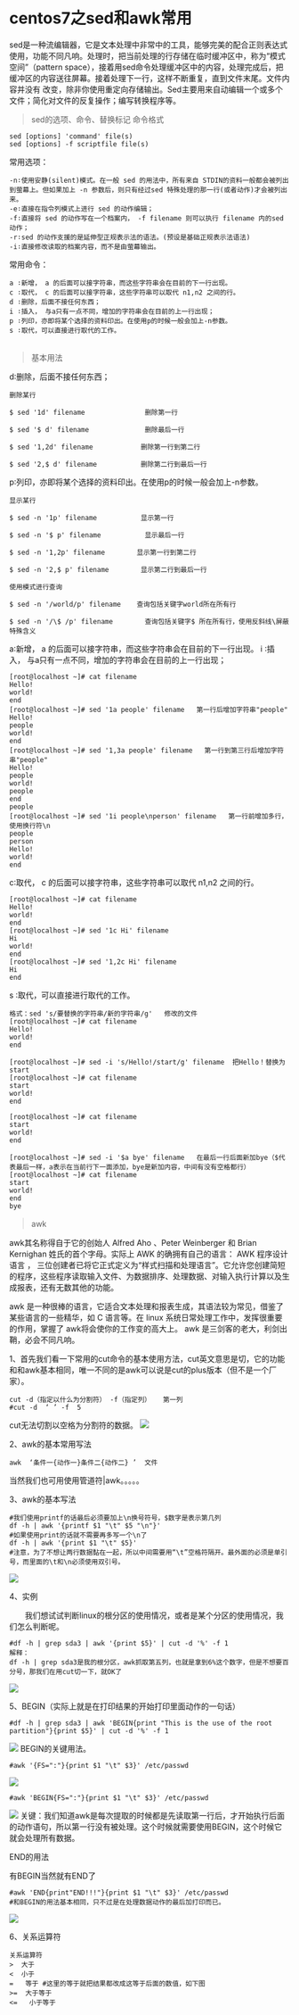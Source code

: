 # centos7之sed和awk常用
sed是一种流编辑器，它是文本处理中非常中的工具，能够完美的配合正则表达式使用，功能不同凡响。处理时，把当前处理的行存储在临时缓冲区中，称为“模式空间”（pattern space），接着用sed命令处理缓冲区中的内容，处理完成后，把缓冲区的内容送往屏幕。接着处理下一行，这样不断重复，直到文件末尾。文件内容并没有 改变，除非你使用重定向存储输出。Sed主要用来自动编辑一个或多个文件；简化对文件的反复操作；编写转换程序等。

> sed的选项、命令、替换标记
命令格式
```
sed [options] 'command' file(s)
sed [options] -f scriptfile file(s)
```

常用选项：
```
-n∶使用安静(silent)模式。在一般 sed 的用法中，所有来自 STDIN的资料一般都会被列出到萤幕上。但如果加上 -n 参数后，则只有经过sed 特殊处理的那一行(或者动作)才会被列出来。
-e∶直接在指令列模式上进行 sed 的动作编辑；
-f∶直接将 sed 的动作写在一个档案内， -f filename 则可以执行 filename 内的sed 动作；
-r∶sed 的动作支援的是延伸型正规表示法的语法。(预设是基础正规表示法语法)
-i∶直接修改读取的档案内容，而不是由萤幕输出。   
 ```

常用命令：

```
a ∶新增， a 的后面可以接字符串，而这些字符串会在目前的下一行出现。
c ∶取代， c 的后面可以接字符串，这些字符串可以取代 n1,n2 之间的行。
d ∶删除，后面不接任何东西；
i ∶插入， 与a只有一点不同，增加的字符串会在目前的上一行出现；
p ∶列印，亦即将某个选择的资料印出。在使用p的时候一般会加上-n参数。
s ∶取代，可以直接进行取代的工作。
　　
```
> 基本用法

d∶删除，后面不接任何东西；
```
删除某行
  
$ sed '1d' filename               删除第一行
 
$ sed '$ d' filename              删除最后一行
 
$ sed '1,2d' filename            删除第一行到第二行
 
$ sed '2,$ d' filename           删除第二行到最后一行
```

p∶列印，亦即将某个选择的资料印出。在使用p的时候一般会加上-n参数。
```
显示某行
 
$ sed -n '1p' filename           显示第一行
 
$ sed -n '$ p' filename           显示最后一行
 
$ sed -n '1,2p' filename        显示第一行到第二行
 
$ sed -n '2,$ p' filename        显示第二行到最后一行
 
使用模式进行查询
 
$ sed -n '/world/p' filename    查询包括关键字world所在所有行
 
$ sed -n '/\$ /p' filename        查询包括关键字$ 所在所有行，使用反斜线\屏蔽特殊含义
```

a∶新增， a 的后面可以接字符串，而这些字符串会在目前的下一行出现。
i ∶插入， 与a只有一点不同，增加的字符串会在目前的上一行出现；
```
[root@localhost ~]# cat filename
Hello!
world!
end
[root@localhost ~]# sed '1a people' filename   第一行后增加字符串"people"
Hello!
people
world!
end
[root@localhost ~]# sed '1,3a people' filename   第一行到第三行后增加字符串"people"
Hello!
people
world!
people
end
people
[root@localhost ~]# sed '1i people\nperson' filename   第一行前增加多行，使用换行符\n
people
person
Hello!
world!
end
```

c∶取代， c 的后面可以接字符串，这些字符串可以取代 n1,n2 之间的行。
```
[root@localhost ~]# cat filename
Hello!
world!
end
[root@localhost ~]# sed '1c Hi' filename
Hi
world!
end
[root@localhost ~]# sed '1,2c Hi' filename
Hi
end
```

s ∶取代，可以直接进行取代的工作。
```
格式：sed 's/要替换的字符串/新的字符串/g'   修改的文件
[root@localhost ~]# cat filename
Hello!
world!
end
```
```
[root@localhost ~]# sed -i 's/Hello!/start/g' filename  把Hello！替换为start
[root@localhost ~]# cat filename
start
world!
end
 ```
 ```
[root@localhost ~]# cat filename
start
world!
end
```
```
[root@localhost ~]# sed -i '$a bye' filename   在最后一行后面新加bye（$代表最后一样，a表示在当前行下一面添加，bye是新加内容，中间有没有空格都行）
[root@localhost ~]# cat filename
start
world!
end
bye
```

> awk
　　

awk其名称得自于它的创始人 Alfred Aho 、Peter Weinberger 和 Brian Kernighan 姓氏的首个字母。实际上 AWK 的确拥有自己的语言： AWK 程序设计语言 ， 三位创建者已将它正式定义为“样式扫描和处理语言”。它允许您创建简短的程序，这些程序读取输入文件、为数据排序、处理数据、对输入执行计算以及生成报表，还有无数其他的功能。

awk 是一种很棒的语言，它适合文本处理和报表生成，其语法较为常见，借鉴了某些语言的一些精华，如 C 语言等。在 linux 系统日常处理工作中，发挥很重要的作用，掌握了 awk将会使你的工作变的高大上。 awk 是三剑客的老大，利剑出鞘，必会不同凡响。

1、首先我们看一下常用的cut命令的基本使用方法，cut英文意思是切，它的功能和和awk基本相同，唯一不同的是awk可以说是cut的plus版本（但不是一个厂家）。

```
cut -d（指定以什么为分割符） -f（指定列）   第一列
#cut -d  ‘ ’ -f  5
```
cut无法切割以空格为分割符的数据。
![](./images/awk_cut.png)

 2、awk的基本常用写法

```
awk  ‘条件一{动作一}条件二{动作二} ’  文件
```
当然我们也可用使用管道符|awk。。。。。


3、awk的基本写法

```
#我们使用printf的话最后必须要加上\n换号符号，$数字是表示第几列
df -h | awk '{printf $1 "\t" $5 "\n"}'
#如果使用print的话就不需要再多写一个\n了
df -h | awk '{print $1 "\t" $5}'
#注意，为了不想让两行数据黏在一起，所以中间需要用“\t”空格符隔开。最外面的必须是单引号，而里面的\t和\n必须使用双引号。
```
![](./images/awk2.png)

4、实例

　　我们想试试判断linux的根分区的使用情况，或者是某个分区的使用情况，我们怎么判断呢。

```
#df -h | grep sda3 | awk '{print $5}' | cut -d '%' -f 1
解释：
df -h | grep sda3是我的根分区，awk抓取第五列，也就是拿到6%这个数字，但是不想要百分号，那我们在用cut切一下，就OK了
```
![](./images/awk3.png)

5、BEGIN（实际上就是在打印结果的开始打印里面动作的一句话）

```
#df -h | grep sda3 | awk 'BEGIN{print "This is the use of the root partition"}{print $5}' | cut -d '%' -f 1
```
![](./images/awk4.png)
BEGIN的关键用法。

```
#awk '{FS=":"}{print $1 "\t" $3}' /etc/passwd
```
![](./images/awk5.png)
```
#awk 'BEGIN{FS=":"}{print $1 "\t" $3}' /etc/passwd
```
![](./images/awk6.png)
关键：我们知道awk是每次提取的时候都是先读取第一行后，才开始执行后面的动作语句，所以第一行没有被处理。这个时候就需要使用BEGIN，这个时候它就会处理所有数据。

END的用法

有BEGIN当然就有END了

```
#awk 'END{print"END!!!"}{print $1 "\t" $3}' /etc/passwd
#和BEGIN的用法基本相同，只不过是在处理数据动作的最后加打印而已。
```
![](./images/awk7.png)

 

6、关系运算符

```
关系运算符
>  大于
<  小于
=   等于 #这里的等于就把结果都改成这等于后面的数值，如下图
>=  大于等于
<=   小于等于　
 ```